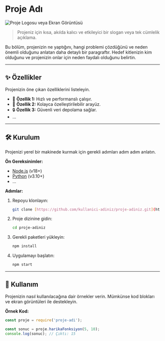 # Proje Adı

![Proje Logosu veya Ekran Görüntüsü](https-link-buraya-gelecek.png)

> Projeniz için kısa, akılda kalıcı ve etkileyici bir slogan veya tek cümlelik açıklama.

Bu bölüm, projenizin ne yaptığını, hangi problemi çözdüğünü ve neden önemli olduğunu anlatan daha detaylı bir paragraftır. Hedef kitlenizin kim olduğunu ve projenizin onlar için neden faydalı olduğunu belirtin.

---

## ✨ Özellikler

Projenizin öne çıkan özelliklerini listeleyin.

* 🚀 **Özellik 1:** Hızlı ve performanslı çalışır.
* 🎨 **Özellik 2:** Kolayca özelleştirilebilir arayüz.
* 🔒 **Özellik 3:** Güvenli veri depolama sağlar.
* ...

---

## 🛠️ Kurulum

Projenizi yerel bir makinede kurmak için gerekli adımları adım adım anlatın.

**Ön Gereksinimler:**
* [Node.js](https://nodejs.org/) (v18+)
* [Python](https://www.python.org/) (v3.10+)
* ...

**Adımlar:**
1.  Repoyu klonlayın:
    ```sh
    git clone [https://github.com/kullanici-adiniz/proje-adiniz.git](https://github.com/kullanici-adiniz/proje-adiniz.git)
    ```
2.  Proje dizinine gidin:
    ```sh
    cd proje-adiniz
    ```
3.  Gerekli paketleri yükleyin:
    ```sh
    npm install
    ```
4.  Uygulamayı başlatın:
    ```sh
    npm start
    ```

---

## 🚀 Kullanım

Projenizin nasıl kullanılacağına dair örnekler verin. Mümkünse kod blokları ve ekran görüntüleri ile destekleyin.

**Örnek Kod:**
```javascript
const proje = require('proje-adi');

const sonuc = proje.harikaFonksiyon(5, 10);
console.log(sonuc); // Çıktı: 15
